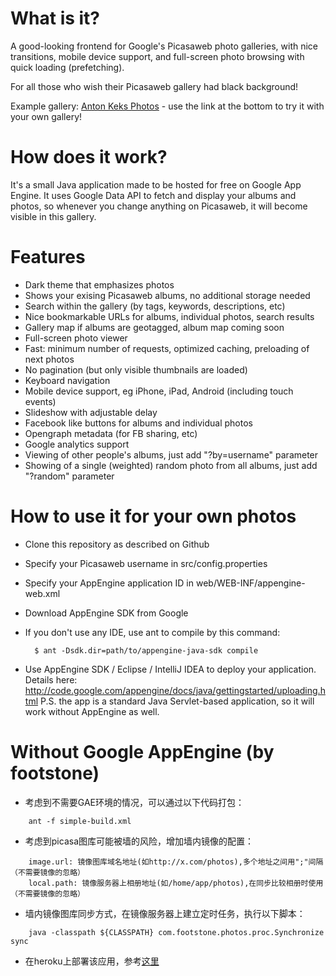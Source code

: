What is it?
===========

A good-looking frontend for Google's Picasaweb photo galleries, with nice transitions,
mobile device support, and full-screen photo browsing with quick loading (prefetching).

For all those who wish their Picasaweb gallery had black background!

Example gallery: [Anton Keks Photos](http://photos.azib.net/) - use the link at the bottom to try it with your own gallery!

How does it work?
=================

It's a small Java application made to be hosted for free on Google App Engine.
It uses Google Data API to fetch and display your albums and photos, so whenever you change anything
on Picasaweb, it will become visible in this gallery.

Features
========

- Dark theme that emphasizes photos
- Shows your exising Picasaweb albums, no additional storage needed
- Search within the gallery (by tags, keywords, descriptions, etc)
- Nice bookmarkable URLs for albums, individual photos, search results
- Gallery map if albums are geotagged, album map coming soon
- Full-screen photo viewer
- Fast: minimum number of requests, optimized caching, preloading of next photos
- No pagination (but only visible thumbnails are loaded)
- Keyboard navigation
- Mobile device support, eg iPhone, iPad, Android (including touch events)
- Slideshow with adjustable delay
- Facebook like buttons for albums and individual photos
- Opengraph metadata (for FB sharing, etc)
- Google analytics support
- Viewing of other people's albums, just add "?by=username" parameter
- Showing of a single (weighted) random photo from all albums, just add "?random" parameter

How to use it for your own photos
=================================

- Clone this repository as described on Github
- Specify your Picasaweb username in src/config.properties
- Specify your AppEngine application ID in web/WEB-INF/appengine-web.xml
- Download AppEngine SDK from Google
- If you don't use any IDE, use ant to compile by this command:
  
  	    $ ant -Dsdk.dir=path/to/appengine-java-sdk compile

- Use AppEngine SDK / Eclipse / IntelliJ IDEA to deploy your application.
  Details here: <http://code.google.com/appengine/docs/java/gettingstarted/uploading.html>
P.S. the app is a standard Java Servlet-based application, so it will work without AppEngine as well.


Without Google AppEngine (by footstone)
=================================
- 考虑到不需要GAE环境的情况，可以通过以下代码打包：

```
	ant -f simple-build.xml
```
- 考虑到picasa图库可能被墙的风险，增加墙内镜像的配置：

```
	image.url: 镜像图库域名地址(如http://x.com/photos),多个地址之间用";"间隔（不需要镜像的忽略）
	local.path: 镜像服务器上相册地址(如/home/app/photos),在同步比较相册时使用（不需要镜像的忽略）
```
- 墙内镜像图库同步方式，在镜像服务器上建立定时任务，执行以下脚本：

```
	java -classpath ${CLASSPATH} com.footstone.photos.proc.Synchronize sync
```
- 在heroku上部署该应用，参考[这里](http://footstone.github.io/2014/05/08/deploy-gallery-on-heroku/) 




